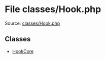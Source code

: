 File classes/Hook.php
=========

Source: [classes/Hook.php](https://github.com/PrestaShop/PrestaShop/blob/1.5.6.2/classes/Hook.php)


Classes
-------

* [HookCore](class.HookCore.md)


